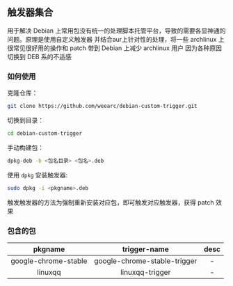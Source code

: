 ## 触发器集合
用于解决 Debian 上常用包没有统一的处理脚本托管平台，导致的需要各显神通的问题。原理是使用自定义触发器
并结合aur上针对性的处理，将一些 archlinux 上很常见很好用的操作和 patch 带到 Debian 上减少 archlinux 用户
因为各种原因切换到 DEB 系的不适感

### 如何使用
克隆仓库：

```bash
git clone https://github.com/weearc/debian-custom-trigger.git
```

切换到目录：

```bash
cd debian-custom-trigger
```

手动构建包：

```bash
dpkg-deb -b <包名目录> <包名>.deb
```

使用 `dpkg` 安装触发器:

```bash
sudo dpkg -i <pkgname>.deb
```

触发触发器的方法为强制重新安装对应包，即可触发对应触发器，获得 patch 效果

### 包含的包
|pkgname|trigger-name|desc|
|:-:|:-:|:-:|
|google-chrome-stable|google-chrome-stable-trigger|-|
|linuxqq|linuxqq-trigger|-|
